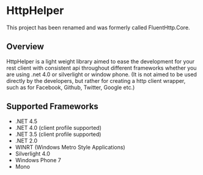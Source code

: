 # HttpHelper

This project has been renamed and was formerly called FluentHttp.Core.

## Overview
HttpHelper is a light weight library aimed to ease the development for your rest client with
consistent api throughout different frameworks whether you are using .net 4.0 or silverlight or
window phone. (It is not aimed to be used directly by the developers, but rather for creating 
a http client wrapper, such as for Facebook, Github, Twitter, Google etc.)

## Supported Frameworks

* .NET 4.5
* .NET 4.0 (client profile supported)
* .NET 3.5 (client profile supported)
* .NET 2.0
* WINRT (Windows Metro Style Applications)
* Silverlight 4.0
* Windows Phone 7
* Mono
